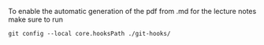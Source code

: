 To enable the automatic generation of the pdf from .md for the lecture notes make sure to run

```
git config --local core.hooksPath ./git-hooks/
```


